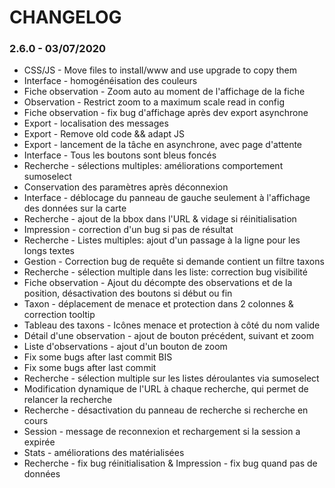 # CHANGELOG

### 2.6.0 - 03/07/2020

* CSS/JS - Move files to install/www and use upgrade to copy them
* Interface - homogénéisation des couleurs
* Fiche observation - Zoom auto au moment de l'affichage de la fiche
* Observation - Restrict zoom to a maximum scale read in config
* Fiche observation - fix bug d'affichage après dev export asynchrone
* Export - localisation des messages
* Export - Remove old code && adapt JS
* Export - lancement de la tâche en asynchrone, avec page d'attente
* Interface - Tous les boutons sont bleus foncés
* Recherche - sélections multiples: améliorations comportement sumoselect
* Conservation des paramètres après déconnexion
* Interface - déblocage du panneau de gauche seulement à l'affichage des données sur la carte
* Recherche - ajout de la bbox dans l'URL & vidage si réinitialisation
* Impression - correction d'un bug si pas de résultat
* Recherche - Listes multiples: ajout d'un passage à la ligne pour les longs textes
* Gestion - Correction bug de requête si demande contient un filtre taxons
* Recherche - sélection multiple dans les liste: correction bug visibilité
* Fiche observation - Ajout du décompte des observations et de la position, désactivation des boutons si début ou fin
* Taxon - déplacement de menace et protection dans 2 colonnes & correction tooltip
* Tableau des taxons - Icônes menace et protection à côté du nom valide
* Détail d'une observation - ajout de bouton précédent, suivant et zoom
* Liste d'observations - ajout d'un bouton de zoom
* Fix some bugs after last commit BIS
* Fix some bugs after last commit
* Recherche - sélection multiple sur les listes déroulantes via sumoselect
* Modification dynamique de l'URL à chaque recherche, qui permet de relancer la recherche
* Recherche - désactivation du panneau de recherche si recherche en cours
* Session - message de reconnexion et rechargement si la session a expirée
* Stats - améliorations des matérialisées
* Recherche - fix bug réinitialisation & Impression - fix bug quand pas de données

###
